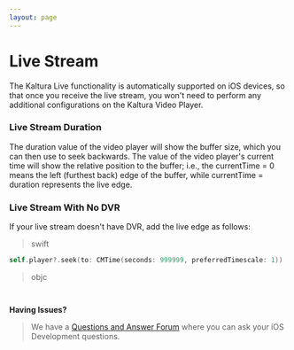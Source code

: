 ```yaml
---
layout: page
---
```


# Live Stream

The Kaltura Live functionality is automatically supported on iOS devices, so that once you receive the live stream, you won't need to perform any additional configurations on the Kaltura Video Player.

### Live Stream Duration

The duration value of the video player will show the buffer size, which you can then use to seek backwards.
The value of the video player's current time will show the relative position to the buffer; i.e., the currentTime = 0 means the left (furthest back) edge of the buffer, while currentTime = duration represents the live edge.

### Live Stream With No DVR

If your live stream doesn't have DVR, add the live edge as follows:

>swift

```swift
self.player?.seek(to: CMTime(seconds: 999999, preferredTimescale: 1))

```
>objc

```objc


```

**Having Issues?**

> We have a [Questions and Answer Forum](https://forum.kaltura.org/c/playkit) where you can ask your iOS Development questions.